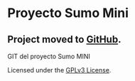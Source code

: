 # Proyecto Sumo Mini

## Project moved to [GitHub](https://github.com/lcortesg/sumo-mini).

GIT del proyecto Sumo MINI

Licensed under the [GPLv3 License](https://www.gnu.org/licenses/gpl-3.0.html).
